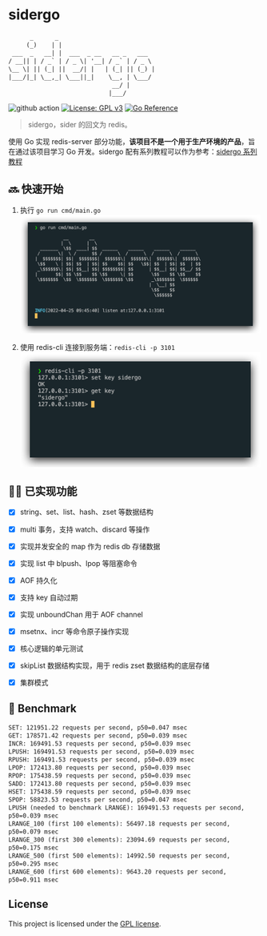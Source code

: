 # sidergo

```
      _      _
     (_)    | |
 ___  _   __| |  ___  _ __   __ _   ___
/ __|| | / _` | / _ \| '__| / _` | / _ \
\__ \| || (_| ||  __/| |   | (_| || (_) |
|___/|_| \__,_| \___||_|    \__, | \___/
                             __/ |
                            |___/

```

![github action](https://github.com/chenjiayao/sidergo/actions/workflows/master.yml/badge.svg)
[![License: GPL v3](https://img.shields.io/badge/License-GPL%20v3-brightgreen.svg)](https://www.gnu.org/licenses/gpl-3.0)
[![Go Reference](https://pkg.go.dev/badge/github.com/chenjiayao/sidergo.svg)](https://pkg.go.dev/github.com/chenjiayao/sidergo)


> sidergo，sider 的回文为 redis。


使用 Go 实现 redis-server 部分功能，**该项目不是一个用于生产环境的产品**，旨在通过该项目学习 Go 开发。sidergo 配有系列教程可以作为参考：[sidergo 系列教程](https://sidergo.jaychen.fun/)


## 🔜 快速开始

1. 执行 `go run cmd/main.go`
![](https://raw.githubusercontent.com/chenjiayao/sidergo-posts/master/docs/images/20220425094551.png)

1. 使用 redis-cli 连接到服务端：`redis-cli -p 3101`
![](https://raw.githubusercontent.com/chenjiayao/sidergo-posts/master/docs/images/20220425094715.png)

## 🧑‍💻 已实现功能

- [x] string、set、list、hash、zset 等数据结构
- [x] multi 事务，支持 watch、discard 等操作
- [x] 实现并发安全的 map 作为 redis db 存储数据
- [x] 实现 list 中 blpush、lpop 等阻塞命令
- [x] AOF 持久化
- [x] 支持 key 自动过期
- [x] 实现 unboundChan 用于 AOF channel
- [x] msetnx、incr 等命令原子操作实现
- [x] 核心逻辑的单元测试
- [x] skipList 数据结构实现，用于 redis zset 数据结构的底层存储
- [x] 集群模式


## 🤯 Benchmark

```
SET: 121951.22 requests per second, p50=0.047 msec
GET: 178571.42 requests per second, p50=0.039 msec
INCR: 169491.53 requests per second, p50=0.039 msec
LPUSH: 169491.53 requests per second, p50=0.039 msec
RPUSH: 169491.53 requests per second, p50=0.039 msec
LPOP: 172413.80 requests per second, p50=0.039 msec
RPOP: 175438.59 requests per second, p50=0.039 msec
SADD: 172413.80 requests per second, p50=0.039 msec
HSET: 175438.59 requests per second, p50=0.039 msec
SPOP: 58823.53 requests per second, p50=0.047 msec
LPUSH (needed to benchmark LRANGE): 169491.53 requests per second, p50=0.039 msec
LRANGE_100 (first 100 elements): 56497.18 requests per second, p50=0.079 msec
LRANGE_300 (first 300 elements): 23094.69 requests per second, p50=0.175 msec
LRANGE_500 (first 500 elements): 14992.50 requests per second, p50=0.295 msec
LRANGE_600 (first 600 elements): 9643.20 requests per second, p50=0.911 msec
```

## License

This project is licensed under the [GPL license](https://github.com/chenjiayao/sidergo/blob/master/LICENSE).
